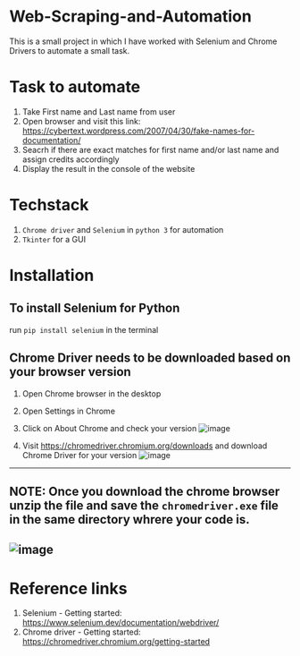 # Web-Scraping-and-Automation
This is a small project in which I have worked with Selenium and Chrome Drivers to automate a small task.

# Task to automate
1. Take First name and Last name from user
2. Open browser and visit this link: https://cybertext.wordpress.com/2007/04/30/fake-names-for-documentation/
3. Seacrh if there are exact matches for first name and/or last name and assign credits accordingly
4. Display the result in the console of the website

# Techstack
1. `Chrome driver` and `Selenium` in `python 3` for automation
2. `Tkinter` for a GUI

# Installation
## To install Selenium for Python 
   run `pip install selenium` in the terminal
## Chrome Driver needs to be downloaded based on your browser version
1. Open Chrome browser in the desktop
2. Open Settings in Chrome
3. Click on About Chrome and check your version
![image](https://user-images.githubusercontent.com/82302888/195640858-c8c3e58a-6d1f-45de-ae09-7632d2ccb753.png)

4. Visit https://chromedriver.chromium.org/downloads and download Chrome Driver for your version
![image](https://user-images.githubusercontent.com/82302888/195641312-0b5e0010-0dac-4bd1-8caa-c27ffdc461ee.png)
---
## NOTE: Once you download the chrome browser unzip the file and save the `chromedriver.exe` file in the same directory whrere your code is.
![image](https://user-images.githubusercontent.com/82302888/195643762-f5d77d26-f4c2-4803-9f71-8f18781ca70b.png)
---
# Reference links
1. Selenium - Getting started: https://www.selenium.dev/documentation/webdriver/
2. Chrome driver - Getting started: https://chromedriver.chromium.org/getting-started
